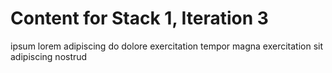 # Content for Stack 1, Iteration 3
ipsum lorem adipiscing do dolore exercitation tempor magna exercitation sit adipiscing nostrud 
